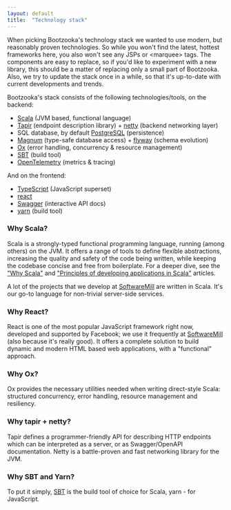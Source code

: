 ```yaml
---
layout: default
title:  "Technology stack"
---
```


When picking Bootzooka's technology stack we wanted to use modern, but reasonably proven technologies. So while you won't find the latest, hottest frameworks here, you also won't see any JSPs or &lt;marquee&gt; tags. The components are easy to replace, so if you'd like to experiment with a new library, this should be a matter of replacing only a small part of Bootzooka. Also, we try to update the stack once in a while, so that it's up-to-date with current developments and trends.

Bootzooka's stack consists of the following technologies/tools, on the backend:

* [Scala](https://www.scala-lang.org) (JVM based, functional language)
* [Tapir](https://github.com/softwaremill/tapir) (endpoint description library) + [netty](https://netty.io) (backend networking layer)
* SQL database, by default [PostgreSQL](https://www.postgresql.org) (persistence)
* [Magnum](https://github.com/AugustNagro/magnum) (type-safe database access) + [flyway](https://flywaydb.org) (schema evolution)
* [Ox](https://github.com/softwaremill/ox) (error handling, concurrency & resource management)
* [SBT](https://www.scala-sbt.org) (build tool)
* [OpenTelemetry](https://opentelemetry.io) (metrics & tracing)

And on the frontend:

* [TypeScript](https://www.typescriptlang.org) (JavaScript superset)
* [react](https://reactjs.org)
* [Swagger](https://swagger.io) (interactive API docs)
* [yarn](https://yarnpkg.com) (build tool)

### Why Scala?

Scala is a strongly-typed functional programming language, running (among others) on the JVM. It offers a range of tools to define flexible abstractions, increasing the quality and safety of the code being written, while keeping the codebase concise and free from boilerplate. For a deeper dive, see the ["Why Scala"](https://blog.softwaremill.com/why-scala-a6ac8c98c541) and ["Principles of developing applications in Scala"](https://softwaremill.com/principles-of-developing-applications-in-scala/) articles.

A lot of the projects that we develop at [SoftwareMill](http://softwaremill.com) are written in Scala. It's our go-to language for non-trivial server-side services.

### Why React?

React is one of the most popular JavaScript framework right now, developed and supported by Facebook; we use it frequently at [SoftwareMill](http://softwaremill.com) (also because it's really good). It offers a complete solution to build dynamic and modern HTML based web applications, with a "functional" approach.

### Why Ox?

Ox provides the necessary utilities needed when writing direct-style Scala: structured concurrency, error handling, resource management and resiliency.

### Why tapir + netty?

Tapir defines a programmer-friendly API for describing HTTP endpoints which can be interpreted as a server, or as Swagger/OpenAPI documentation. Netty is a battle-proven and fast networking library for the JVM.

### Why SBT and Yarn?

To put it simply, [SBT](https://www.scala-sbt.org) is the build tool of choice for Scala, yarn - for JavaScript.

